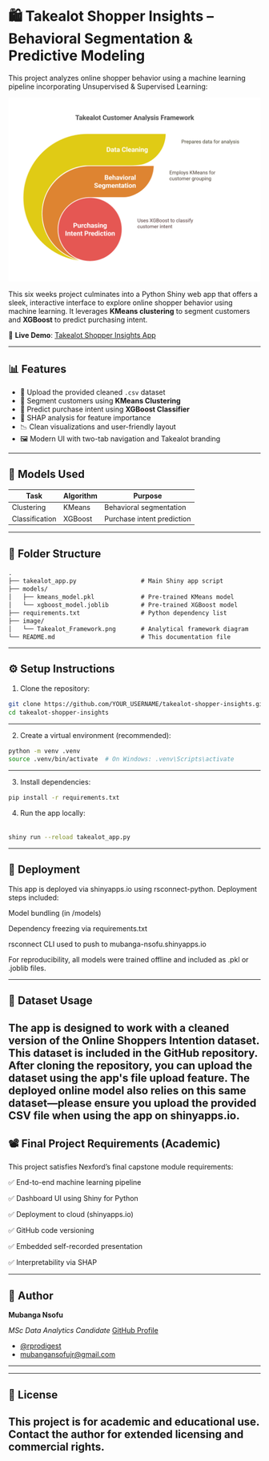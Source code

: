 # 🛍️ Takealot Shopper Insights – Behavioral Segmentation & Predictive Modeling

This project analyzes online shopper behavior using a machine learning pipeline incorporating Unsupervised & Supervised Learning:

![Takealot Analytics Framework](image/Takealot_Framework.png)

This six weeks project culminates into a Python Shiny web app that offers a sleek, interactive interface to explore online shopper behavior using machine learning. It leverages **KMeans clustering** to segment customers and **XGBoost** to predict purchasing intent.

🔗 **Live Demo**: [Takealot Shopper Insights App](https://mubanga-nsofu.shinyapps.io/takealot_shopper_insights/)

---

## 📊 Features

- 📁 Upload the provided cleaned `.csv` dataset
- 📌 Segment customers using **KMeans Clustering**
- 🔮 Predict purchase intent using **XGBoost Classifier**
- 🧠 SHAP analysis for feature importance
- 📉 Clean visualizations and user-friendly layout
- 🖼️ Modern UI with two-tab navigation and Takealot branding

---

## 🤖 Models Used

| Task            | Algorithm | Purpose                        |
|-----------------|-----------|--------------------------------|
| Clustering      | KMeans    | Behavioral segmentation        |
| Classification  | XGBoost   | Purchase intent prediction     |

---

## 📁 Folder Structure

```plaintext
.
├── takealot_app.py                  # Main Shiny app script
├── models/
│   ├── kmeans_model.pkl             # Pre-trained KMeans model
│   └── xgboost_model.joblib         # Pre-trained XGBoost model
├── requirements.txt                 # Python dependency list
├── image/
│   └── Takealot_Framework.png       # Analytical framework diagram
└── README.md                        # This documentation file
```

---
## ⚙️ Setup Instructions

1. Clone the repository:

```bash
git clone https://github.com/YOUR_USERNAME/takealot-shopper-insights.git
cd takealot-shopper-insights

```

---

2. Create a virtual environment (recommended):
``` bash
python -m venv .venv
source .venv/bin/activate  # On Windows: .venv\Scripts\activate
```

---
3. Install dependencies:

``` bash
pip install -r requirements.txt

```

4. Run the app locally:

```bash

shiny run --reload takealot_app.py

```

---
## 🚀  Deployment
This app is deployed via shinyapps.io using rsconnect-python. Deployment steps included:

Model bundling (in /models)

Dependency freezing via requirements.txt

rsconnect CLI used to push to mubanga-nsofu.shinyapps.io

For reproducibility, all models were trained offline and included as .pkl or .joblib files.

---
## 📂  Dataset Usage

The app is designed to work with a cleaned version of the Online Shoppers Intention dataset. This dataset is included in the GitHub repository. After cloning the repository, you can upload the dataset using the app's file upload feature. 
The deployed online model also relies on this same dataset—please ensure you upload the provided CSV file when using the app on shinyapps.io.
---

## 📽️ Final Project Requirements (Academic)
This project satisfies Nexford’s final capstone module requirements:

✅ End-to-end machine learning pipeline

✅ Dashboard UI using Shiny for Python

✅ Deployment to cloud (shinyapps.io)

✅ GitHub code versioning

✅ Embedded self-recorded presentation

✅ Interpretability via SHAP

---

## 📢  Author
**Mubanga Nsofu**

*MSc Data Analytics Candidate*
[GitHub Profile](https://github.com/RProDigest/)
- [@rprodigest](https://x.com/rprodigest)
- mubangansofujr@gmail.com

---

---
## 📝 License
This project is for academic and educational use. Contact the author for extended licensing and commercial rights.
---
